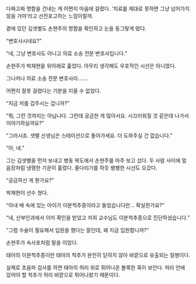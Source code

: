 다짜고짜 명함을 건네는 게 어쩐지 마음에 걸렸다. ‘치료를 제대로 못하면 그냥 넘어가지 않을 거야’라고 선전포고하는 느낌이랄까.

곁에 있던 김샛별도 손현주의 명함을 확인하고 눈을 동그랗게 떴다.

“변호사시네요?”

“네, 그냥 변호사도 아니고 의료 소송 전문 변호사입니다.”

손현주가 박재현을 위아래로 훑었다. 아무리 생각해도 우호적인 시선은 아니었다.

그나저나 의료 소송 전문 변호사라…….

어쩐지 잘못 걸렸다는 기분을 지울 수 없었다.

“지금 저를 겁주시는 겁니까?”

“뭐, 그런 것까지는 아닙니다. 그런데 궁금한 게 많아서요. 시끄러워질 것 같은데 나가서 이야기하실까요?”

“그러시죠. 샛별 선생님은 스테이션으로 돌아가세요. 더 도와주실 건 없습니다.”

“아, 네.”

그는 김샛별을 먼저 보내고 병동 복도에서 손현주를 마주 보고 섰다. 두 사람 사이에 얼음장처럼 냉랭한 기운이 흘렀다. 줄다리기를 하듯 팽팽한 시선도 오갔다.

“궁금하신 게 뭔가요?”

박재현이 선수 쳤다.

“아내 배 속에 있는 아이가 이분척추증이라고 들었습니다만… 확실한가요?”

“네, 산부인과에서 이미 확인을 받았고 저희 교수님도 이분척추증으로 진단하셨습니다.”

“그럼 수술이 필요해서 입원을 했다는 말인데, 왜 지금 입원합니까?”

손현주가 속사포처럼 말을 이었다.

태아의 이분척추증이란 태아의 척추가 완전히 닫히지 않아 바깥으로 유출되는 질병이다.

실제로 초음파 검사를 하면 태아의 허리 위로 튀어나온 볼록한 혹이 보인다. 허리 안에 있어야 할 척추가 허리 바깥으로 튀어나왔기 때문이다.